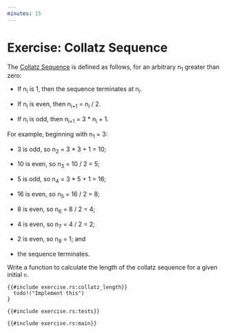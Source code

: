 ```yaml
---
minutes: 15
---
```


# Exercise: Collatz Sequence

<p>The <a href="https://en.wikipedia.org/wiki/Collatz_conjecture">Collatz Sequence</a> is defined as follows, for an arbitrary n<sub>1</sub> greater than zero:</p>
<ul>
<li><p>If n<sub>i</sub> is 1, then the sequence terminates at n<sub>i</sub>.</p></li>
<li><p>If n<sub>i</sub> is even, then n<sub>i+1</sub> = n<sub>i</sub> / 2.</p></li>
<li><p>If n<sub>i</sub> is odd, then n<sub>i+1</sub> = 3 * n<sub>i</sub> + 1.</p></li>
</ul>
<p>For example, beginning with n<sub>1</sub> = 3:</p>
<ul>
<li><p>3 is odd, so n<sub>2</sub> = 3 * 3 + 1 = 10;</p></li>
<li><p>10 is even, so n<sub>3</sub> = 10 / 2 = 5;</p></li>
<li><p>5 is odd, so n<sub>4</sub> = 3 * 5 + 1 = 16;</p></li>
<li><p>16 is even, so n<sub>5</sub> = 16 / 2 = 8;</p></li>
<li><p>8 is even, so n<sub>6</sub> = 8 / 2 = 4;</p></li>
<li><p>4 is even, so n<sub>7</sub> = 4 / 2 = 2;</p></li>
<li><p>2 is even, so n<sub>8</sub> = 1; and</p></li>
<li><p>the sequence terminates.</p></li>
</ul>

Write a function to calculate the length of the collatz sequence for a given
initial `n`.

```rust,editable,should_panic
{{#include exercise.rs:collatz_length}}
  todo!("Implement this")
}

{{#include exercise.rs:tests}}

{{#include exercise.rs:main}}
```
